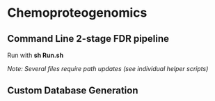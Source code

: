 # Chemoproteogenomics
## Command Line 2-stage FDR pipeline 

 Run with __sh Run.sh__
 
  _Note: Several files require path updates (see individual helper scripts)_

## Custom Database Generation
